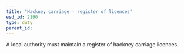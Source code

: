```yaml
---
title: "Hackney carriage - register of licences"
esd_id: 2190
type: duty
parent_id:  
---
```


A local authority must maintain a register of hackney carriage licences.

